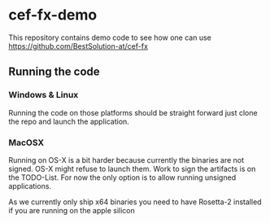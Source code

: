 # cef-fx-demo

This repository contains demo code to see how one can use https://github.com/BestSolution-at/cef-fx

## Running the code

### Windows & Linux

Running the code on those platforms should be straight forward just clone the repo and launch the application.

### MacOSX

Running on OS-X is a bit harder because currently the binaries are not signed. OS-X might refuse to launch them. 
Work to sign the artifacts is on the TODO-List. For now the only option is to allow running unsigned applications.

As we currently only ship x64 binaries you need to have Rosetta-2 installed if you are running on the apple silicon
